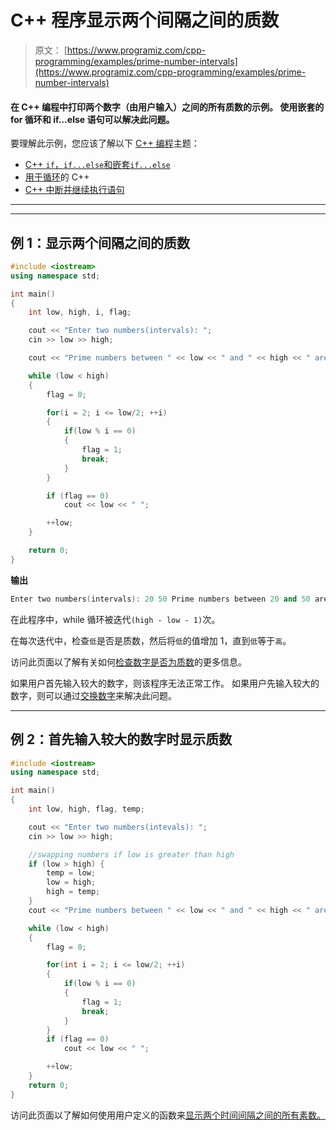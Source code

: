 # C++ 程序显示两个间隔之间的质数

> 原文： [https://www.programiz.com/cpp-programming/examples/prime-number-intervals](https://www.programiz.com/cpp-programming/examples/prime-number-intervals)

#### 在 C++ 编程中打印两个数字（由用户输入）之间的所有质数的示例。 使用嵌套的 for 循环和 if...else 语句可以解决此问题。

要理解此示例，您应该了解以下 [C++ 编程](/cpp-programming "C++ tutorial")主题：

*   [C++ `if`，`if...else`和嵌套`if...else`](/cpp-programming/if-else)
*   [用于循环](/cpp-programming/for-loop)的 C++ 
*   [C++ 中断并继续执行语句](/cpp-programming/break-continue)

* * *

* * *

## 例 1：显示两个间隔之间的质数

```cpp
#include <iostream>
using namespace std;

int main()
{
    int low, high, i, flag;

    cout << "Enter two numbers(intervals): ";
    cin >> low >> high;

    cout << "Prime numbers between " << low << " and " << high << " are: ";

    while (low < high)
    {
        flag = 0;

        for(i = 2; i <= low/2; ++i)
        {
            if(low % i == 0)
            {
                flag = 1;
                break;
            }
        }

        if (flag == 0)
            cout << low << " ";

        ++low;
    }

    return 0;
} 
```

**输出**

```cpp
Enter two numbers(intervals): 20 50 Prime numbers between 20 and 50 are: 23 29 31 37 41 43 47
```

在此程序中，while 循环被迭代`(high - low - 1)`次。

在每次迭代中，检查`低`是否是质数，然后将`低`的值增加 1，直到`低`等于`高`。

访问此页面以了解有关如何[检查数字是否为质数](/cpp-programming/examples/prime-number "C check prime number")的更多信息。

如果用户首先输入较大的数字，则该程序无法正常工作。 如果用户先输入较大的数字，则可以通过[交换数字](/cpp-programming/examples/swapping "swap numbers in C programming")来解决此问题。

* * *

## 例 2：首先输入较大的数字时显示质数

```cpp
#include <iostream>
using namespace std;

int main()
{
    int low, high, flag, temp;

    cout << "Enter two numbers(intevals): ";
    cin >> low >> high;

    //swapping numbers if low is greater than high
    if (low > high) {
        temp = low;
        low = high;
        high = temp;
    }
    cout << "Prime numbers between " << low << " and " << high << " are: ";

    while (low < high)
    {
        flag = 0;

        for(int i = 2; i <= low/2; ++i)
        {
            if(low % i == 0)
            {
                flag = 1;
                break;
            }
        }
        if (flag == 0)
            cout << low << " ";

        ++low;
    }
    return 0;
} 
```

访问此页面以了解如何使用用户定义的函数来[显示两个时间间隔之间的所有素数。](/cpp-programming/examples/prime-interval-function)